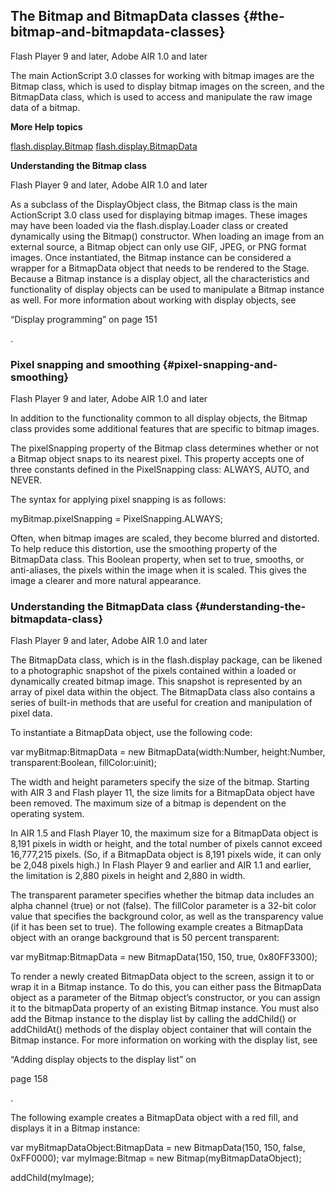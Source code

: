 ## The Bitmap and BitmapData classes {#the-bitmap-and-bitmapdata-classes}

Flash Player 9 and later, Adobe AIR 1.0 and later

The main ActionScript 3.0 classes for working with bitmap images are the Bitmap class, which is used to display bitmap images on the screen, and the BitmapData class, which is used to access and manipulate the raw image data of a bitmap.

**More Help topics**

[flash.display.Bitmap](http://help.adobe.com/en_US/FlashPlatform/reference/actionscript/3/flash/display/Bitmap.html) [flash.display.BitmapData](http://help.adobe.com/en_US/FlashPlatform/reference/actionscript/3/flash/display/BitmapData.html)

**Understanding the Bitmap class**

Flash Player 9 and later, Adobe AIR 1.0 and later

As a subclass of the DisplayObject class, the Bitmap class is the main ActionScript 3.0 class used for displaying bitmap images. These images may have been loaded via the flash.display.Loader class or created dynamically using the Bitmap() constructor. When loading an image from an external source, a Bitmap object can only use GIF, JPEG, or PNG format images. Once instantiated, the Bitmap instance can be considered a wrapper for a BitmapData object that needs to be rendered to the Stage. Because a Bitmap instance is a display object, all the characteristics and functionality of display objects can be used to manipulate a Bitmap instance as well. For more information about working with display objects, see

“Display programming” on page 151

.

### Pixel snapping and smoothing {#pixel-snapping-and-smoothing}

Flash Player 9 and later, Adobe AIR 1.0 and later

In addition to the functionality common to all display objects, the Bitmap class provides some additional features that are specific to bitmap images.

The pixelSnapping property of the Bitmap class determines whether or not a Bitmap object snaps to its nearest pixel. This property accepts one of three constants defined in the PixelSnapping class: ALWAYS, AUTO, and NEVER.

The syntax for applying pixel snapping is as follows:

myBitmap.pixelSnapping = PixelSnapping.ALWAYS;

Often, when bitmap images are scaled, they become blurred and distorted. To help reduce this distortion, use the smoothing property of the BitmapData class. This Boolean property, when set to true, smooths, or anti-aliases, the pixels within the image when it is scaled. This gives the image a clearer and more natural appearance.

### Understanding the BitmapData class {#understanding-the-bitmapdata-class}

Flash Player 9 and later, Adobe AIR 1.0 and later

The BitmapData class, which is in the flash.display package, can be likened to a photographic snapshot of the pixels contained within a loaded or dynamically created bitmap image. This snapshot is represented by an array of pixel data within the object. The BitmapData class also contains a series of built-in methods that are useful for creation and manipulation of pixel data.

To instantiate a BitmapData object, use the following code:

var myBitmap:BitmapData = new BitmapData(width:Number, height:Number, transparent:Boolean, fillColor:uinit);

The width and height parameters specify the size of the bitmap. Starting with AIR 3 and Flash player 11, the size limits for a BitmapData object have been removed. The maximum size of a bitmap is dependent on the operating system.

In AIR 1.5 and Flash Player 10, the maximum size for a BitmapData object is 8,191 pixels in width or height, and the total number of pixels cannot exceed 16,777,215 pixels. (So, if a BitmapData object is 8,191 pixels wide, it can only be 2,048 pixels high.) In Flash Player 9 and earlier and AIR 1.1 and earlier, the limitation is 2,880 pixels in height and 2,880 in width.

The transparent parameter specifies whether the bitmap data includes an alpha channel (true) or not (false). The fillColor parameter is a 32-bit color value that specifies the background color, as well as the transparency value (if it has been set to true). The following example creates a BitmapData object with an orange background that is 50 percent transparent:

var myBitmap:BitmapData = new BitmapData(150, 150, true, 0x80FF3300);

To render a newly created BitmapData object to the screen, assign it to or wrap it in a Bitmap instance. To do this, you can either pass the BitmapData object as a parameter of the Bitmap object’s constructor, or you can assign it to the bitmapData property of an existing Bitmap instance. You must also add the Bitmap instance to the display list by calling the addChild() or addChildAt() methods of the display object container that will contain the Bitmap instance. For more information on working with the display list, see

“Adding display objects to the display list” on

page 158

.

The following example creates a BitmapData object with a red fill, and displays it in a Bitmap instance:

var myBitmapDataObject:BitmapData = new BitmapData(150, 150, false, 0xFF0000); var myImage:Bitmap = new Bitmap(myBitmapDataObject);

addChild(myImage);